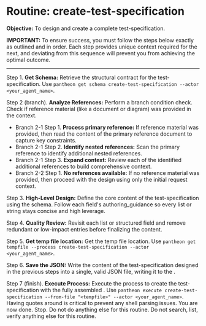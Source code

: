 # Routine: create-test-specification

**Objective:** To design and create a complete test-specification.

**IMPORTANT:** To ensure success, you must follow the steps below exactly as outlined and in order. Each step provides unique context required for the next, and deviating from this sequence will prevent you from achieving the optimal outcome.

---

Step 1. **Get Schema:** Retrieve the structural contract for the test-specification. Use `pantheon get schema create-test-specification --actor <your_agent_name>`.

Step 2 (branch). **Analyze References:** Perform a branch condition check. Check if reference material (like a document or diagram) was provided in the context.
  - Branch 2-1 Step 1. **Process primary reference:** If reference material was provided, then read the content of the primary reference document to capture key constraints.
  - Branch 2-1 Step 2. **Identify nested references:** Scan the primary reference to identify additional nested references.
  - Branch 2-1 Step 3. **Expand context:** Review each of the identified additional references to build comprehensive context.
  - Branch 2-2 Step 1. **No references available:** If no reference material was provided, then proceed with the design using only the initial request context.

Step 3. **High-Level Design:** Define the core content of the test-specification using the schema. Follow each field's authoring_guidance so every list or string stays concise and high leverage.

Step 4. **Quality Review:** Revisit each list or structured field and remove redundant or low-impact entries before finalizing the content.

Step 5. **Get temp file location:** Get the temp file location. Use `pantheon get tempfile --process create-test-specification --actor <your_agent_name>`.

Step 6. **Save the JSON:** Write the content of the test-specification designed in the previous steps into a single, valid JSON file, writing it to the <tempfile>.

Step 7 (finish). **Execute Process:** Execute the process to create the test-specification with the fully assembled <tempfile>. Use `pantheon execute create-test-specification --from-file "<tempfile>" --actor <your_agent_name>`. Having quotes around <tempfile> is critical to prevent any shell parsing issues. You are now done. Stop. Do not do anything else for this routine. Do not search, list, verify anything else for this routine.
